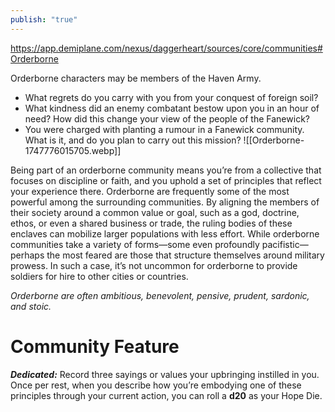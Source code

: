 ```yaml
---
publish: "true"
---
```

https://app.demiplane.com/nexus/daggerheart/sources/core/communities#Orderborne

Orderborne characters may be members of the Haven Army.
- What regrets do you carry with you from your conquest of foreign soil?
- What kindness did an enemy combatant bestow upon you in an hour of need? How did this change your view of the people of the Fanewick?
- You were charged with planting a rumour in a Fanewick community. What is it, and do you plan to carry out this mission?
![[Orderborne-1747776015705.webp]]

Being part of an orderborne community means you’re from a collective that focuses on discipline or faith, and you uphold a set of principles that reflect your experience there. Orderborne are frequently some of the most powerful among the surrounding communities. By aligning the members of their society around a common value or goal, such as a god, doctrine, ethos, or even a shared business or trade, the ruling bodies of these enclaves can mobilize larger populations with less effort. While orderborne communities take a variety of forms—some even profoundly pacifistic—perhaps the most feared are those that structure themselves around military prowess. In such a case, it’s not uncommon for orderborne to provide soldiers for hire to other cities or countries.

*Orderborne are often ambitious, benevolent, pensive, prudent, sardonic, and stoic.*

# Community Feature

***Dedicated:*** Record three sayings or values your upbringing instilled in you. Once per rest, when you describe how you’re embodying one of these principles through your current action, you can roll a **d20** as your Hope Die.
